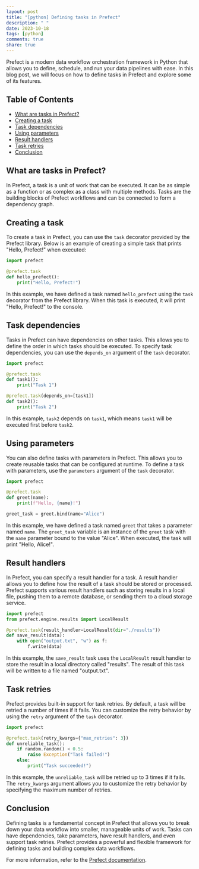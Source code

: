 ```yaml
---
layout: post
title: "[python] Defining tasks in Prefect"
description: " "
date: 2023-10-18
tags: [python]
comments: true
share: true
---
```


Prefect is a modern data workflow orchestration framework in Python that allows you to define, schedule, and run your data pipelines with ease. In this blog post, we will focus on how to define tasks in Prefect and explore some of its features.

## Table of Contents

- [What are tasks in Prefect?](#what-are-tasks-in-prefect)
- [Creating a task](#creating-a-task)
- [Task dependencies](#task-dependencies)
- [Using parameters](#using-parameters)
- [Result handlers](#result-handlers)
- [Task retries](#task-retries)
- [Conclusion](#conclusion)

## What are tasks in Prefect?

In Prefect, a task is a unit of work that can be executed. It can be as simple as a function or as complex as a class with multiple methods. Tasks are the building blocks of Prefect workflows and can be connected to form a dependency graph.

## Creating a task

To create a task in Prefect, you can use the `task` decorator provided by the Prefect library. Below is an example of creating a simple task that prints "Hello, Prefect!" when executed:

```python
import prefect

@prefect.task
def hello_prefect():
    print("Hello, Prefect!")
```

In this example, we have defined a task named `hello_prefect` using the `task` decorator from the Prefect library. When this task is executed, it will print "Hello, Prefect!" to the console.

## Task dependencies

Tasks in Prefect can have dependencies on other tasks. This allows you to define the order in which tasks should be executed. To specify task dependencies, you can use the `depends_on` argument of the `task` decorator.

```python
import prefect

@prefect.task
def task1():
    print("Task 1")

@prefect.task(depends_on=[task1])
def task2():
    print("Task 2")
```

In this example, `task2` depends on `task1`, which means `task1` will be executed first before `task2`.

## Using parameters

You can also define tasks with parameters in Prefect. This allows you to create reusable tasks that can be configured at runtime. To define a task with parameters, use the `parameters` argument of the `task` decorator.

```python
import prefect

@prefect.task
def greet(name):
    print(f"Hello, {name}!")

greet_task = greet.bind(name="Alice")
```

In this example, we have defined a task named `greet` that takes a parameter named `name`. The `greet_task` variable is an instance of the `greet` task with the `name` parameter bound to the value "Alice". When executed, the task will print "Hello, Alice!".

## Result handlers

In Prefect, you can specify a result handler for a task. A result handler allows you to define how the result of a task should be stored or processed. Prefect supports various result handlers such as storing results in a local file, pushing them to a remote database, or sending them to a cloud storage service.

```python
import prefect
from prefect.engine.results import LocalResult

@prefect.task(result_handler=LocalResult(dir="./results"))
def save_result(data):
    with open("output.txt", "w") as f:
        f.write(data)
```

In this example, the `save_result` task uses the `LocalResult` result handler to store the result in a local directory called "results". The result of this task will be written to a file named "output.txt".

## Task retries

Prefect provides built-in support for task retries. By default, a task will be retried a number of times if it fails. You can customize the retry behavior by using the `retry` argument of the `task` decorator.

```python
import prefect

@prefect.task(retry_kwargs={"max_retries": 3})
def unreliable_task():
    if random.random() < 0.5:
        raise Exception("Task failed!")
    else:
        print("Task succeeded!")
```

In this example, the `unreliable_task` will be retried up to 3 times if it fails. The `retry_kwargs` argument allows you to customize the retry behavior by specifying the maximum number of retries.

## Conclusion

Defining tasks is a fundamental concept in Prefect that allows you to break down your data workflow into smaller, manageable units of work. Tasks can have dependencies, take parameters, have result handlers, and even support task retries. Prefect provides a powerful and flexible framework for defining tasks and building complex data workflows.

For more information, refer to the [Prefect documentation](https://docs.prefect.io/).